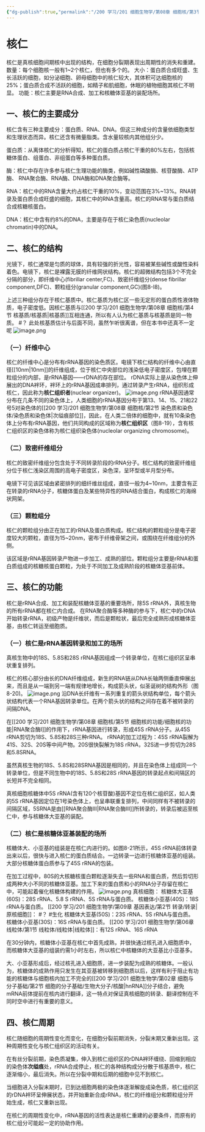 ```yaml
---
{"dg-publish":true,"permalink":"/200 学习/201 细胞生物学/第08章 细胞核/第3节 核仁/核仁/","title":"核仁","created":"2024-01-25T18:45:03.000+08:00","updated":"2024-02-05T19:50:32.359+08:00"}
---
```


# 核仁
核仁是真核细胞间期核中出现的结构，在细胞分裂期表现出周期性的消失和重建。
数量：每个细胞核一般有1~2个核仁，但也有多个的。
大小：蛋白质合成旺盛、生长活跃的细胞，如分泌细胞、卵母细胞中的核仁较大，其体积可达细胞核的25%；蛋白质合成不活跃的细胞，如精子和肌细胞，休眠的植物细胞其核仁不明显。
功能：核仁主要是RNA合成、加工和核糖体亚基的装配场所。
## 一、核仁的主要成分
核仁含有三种主要成分：蛋白质、RNA、DNA。但这三种成分的含量依细胞类型和生理状态而异。核仁还含有微量脂类。含水量较核内其他组分少。

蛋白质：从离体核仁的分析得知，核仁的蛋白质占核仁干重的80%左右，包括核糖体蛋白、组蛋白、非组蛋白等多种蛋白质。

酶：核仁中存在许多参与核仁生理功能的酶类，例如碱性磷酸酶、核苷酸酶、ATP酶、 RNA聚合酶、RNA酶、DNA酶和DNA聚合酶等。

RNA：核仁中的RNA含量大约占核仁干重的10%，变动范围在3%~13%。RNA转录及蛋白质合成旺盛的细胞，其核仁中的RNA含量高。核仁的RNA常与蛋白质结合成核糖核蛋白。

DNA：核仁中含有约8%的DNA，主要是存在于核仁染色质(nucleolar chromatin)中的DNA。
## 二、核仁的结构
光镜下，核仁通常是匀质的球体，具有较强的折光性，容易被某些碱性或酸性染料着色。电镜下，核仁是裸露无膜的纤维网状结构。核仁的超微结构包括3个不完全分隔的部分，即纤维中心(fibrillar center,FC)、致密纤维组分(dense fibrillar component,DFC)、颗粒组分(granular component,GC)(图8-l8)。

上述三种组分存在于核仁基质中。核仁基质为核仁区一些无定形的蛋白质性液体物质，电子密度低。因核仁基质与[[200 学习/201 细胞生物学/第08章 细胞核/第4节 核基质/核基质\|核基质]]互相连通，所以有人认为核仁基质与核基质是同一物质。 #？ 此处核基质估计与后面不同，虽然乍听很离谱，但在本书中还真不一定呢
![image.png](https://cdn.jsdelivr.net/gh/Dolan-Lance/Image-Jiang/202401171719475.jpg)
### （一）纤维中心
核仁的纤维中心是分布有rRNA基因的染色质区。电镜下核仁结构的纤维中心由直径[[10nm\|10nm]]的纤维组成，位于核仁中央部位的浅染低电子密度区，包埋在颗粒组分的内部，是rRNA基因——rDNA的存在部位。
rDNA实际上是从染色体上伸展出的DNA袢环，袢环上的rRNA基因成串排列，通过转录产生rRNA，组织形成核仁，因此称为**核仁组织者**(nuclear organizer)。
![image.png](https://cdn.jsdelivr.net/gh/Dolan-Lance/Image-Jiang/202401171724830.jpg)
rRNA基因通常分布在几条不同的染色体上，人类细胞的rRNA基因分布于第13、14、15、21和22号5对染色体的[[200 学习/201 细胞生物学/第08章 细胞核/第2节 染色质和染色体/染色质和染色体\|次缢痕部位]]，因此，在人类二倍体的细胞中，就有10条染色体上分布有rRNA基因，他们共同构成的区域称为**核仁组织区**（图8-19），含有核仁组织区的染色体称为核仁组织染色体(nucleolar organizing chromosome)。
### （二）致密纤维组分
核仁的致密纤维组分包含处于不同转录阶段的rRNA分子。核仁结构的致密纤维组分位于核仁浅染区周围的高电子密度区，染色深，呈环型或半月型分布。

电镜下可见该区域由紧密排列的细纤维丝组成，直径一般为4~10nm，主要含有正在转录的rRNA分子，核糖体蛋白及某些特异性的RNA结合蛋白，构成核仁的海绵状网架。
### （三）颗粒组分
核仁的颗粒组分由正在加工的rRNA及蛋白质构成。核仁结构的颗粒组分是电子密度较大的颗粒，直径为15~20nm，密布于纤维骨架之间，或围绕在纤维组分的外侧。

该区域是rRNA基因转录产物进一步加工、成熟的部位。颗粒组分主要是rRNA和蛋白质组成的核糖核蛋白颗粒，为处于不同加工及成熟阶段的核糖体亚基前体。
## 三、核仁的功能
核仁是rRNA合成、加工和装配核糖体亚基的重要场所，除5S rRNA外，真核生物的所有rRNA都在核仁内合成。
在RNA聚合酶等多种酶的参与下，核仁中的rDNA开始转录rRNA，初级产物是纤维状，而后是颗粒状，最后完全成熟形成核糖体亚基，由核仁转运至细胞质。
### （一）核仁是rRNA基因转录和加工的场所
真核生物中的18S、5.8S和28S rRNA基因组成一个转录单位，在核仁组织区呈串状重复排列。

核仁的核心部分由长的DNA纤维组成，新生的RNA链从DNA长轴两侧垂直伸展出来，而且是从一端到另一端有规律地增长，构成箭头状，似圣诞树的结构外形（图8-20)。
![image.png](https://cdn.jsdelivr.net/gh/Dolan-Lance/Image-Jiang/202401171735422.jpg)
沿DNA长纤维有一系列重复的箭头状结构单位，每个箭头状结构代表一个RNA基因转录单位。在两个箭头状的结构之间存在着不被转录的间隔DNA。

在[[200 学习/201 细胞生物学/第08章 细胞核/第5节 细胞核的功能/细胞核的功能\|RNA聚合酶I]]的作用下，rRNA基因进行转录，形成45S rRNA分子。从45S rRNA剪切为18S、5.8S和28S三种rRNA。
rRNA的加工过程为：45S rRNA裂解为 41S、32S、20S等中间产物。20S很快裂解为18S rRNA，32S进一步剪切为28S和5.8SRNA。

虽然真核生物的18S、5.8S和28SRNA基因是相同的，并且在染色体上组成同一个转录单位，但是不同生物中的18S、5.8S和28S rRNA基因的转录起点和间隔区的长短并不完全相同。

真核细胞核糖体中5S rRNA(含有120个核苷酸)基因不定位在核仁组织区，如人类的5S rRNA基因定位在1号染色体上，也呈串联重复排列，中间同样有不被转录的间隔区域，5SRNA是由[[RNA聚合酶Ⅲ\|RNA聚合酶Ⅲ]]所转录的，转录后被运至核仁中，参与核糖体大亚基的装配。
### （二）核仁是核糖体亚基装配的场所
核糖体大、小亚基的组装是在核仁内进行的。如图8-21所示，45S rRNA前体转录出来以后，很快与进入核仁的蛋白质结合。一边转录一边进行核糖体亚基的组装。大部分核糖体蛋白质参与了45S rRNA的包装。

在加工过程中，80S的大核糖核蛋白颗粒逐渐失去一些RNA和蛋白质，然后剪切形成两种大小不同的核糖体亚基。加工下来的蛋白质和小的RNA分子存留在核仁中，可能起着催化核糖体构建的作用。
![image.png](https://cdn.jsdelivr.net/gh/Dolan-Lance/Image-Jiang/202401171808466.jpg)
真核细胞：
核糖体大亚基(60S)：28S rRNA、5.8 S rRNA、5S rRNA与蛋白质。
核糖体小亚基(40S)：18S rRNA与蛋白质。
[[200 学习/201 细胞生物学/第09章 基因表达/第2节 转录/转录\|原核细胞]]： #？ #生化 
核糖体大亚基(50S)：23S rRNA、5S rRNA与蛋白质。
核糖体小亚基(30S)：16S rRNA与蛋白质。
[[200 学习/201 细胞生物学/第06章 线粒体/第1节 线粒体/线粒体\|线粒体]]：有12S rRNA、16S rRNA

在30分钟内，核糖体小亚基在核仁中首先成熟，并很快通过核孔进入细胞质中，而核糖体大亚基的组装约需1小时左右，所以核仁中核糖体的大亚基比小亚基多。

大、小亚基形成后，经过核孔进入细胞质，进一步装配为成熟的核糖体。一般认为，核糖体的成熟作用只发生在其亚基被转移到细胞质以后，这样有利于阻止有功能的核糖体与细胞核内加工不完全的[[200 学习/201 细胞生物学/第02章 细胞与分子基础/第2节 细胞的分子基础/生物大分子/核酸\|hnRNA]]分子结合，避免mRNA前体提前在核内进行翻译，这一特点对保证真核细胞的转录、翻译控制在不同时空中进行有重要的意义。
## 四、核仁周期
核仁随细胞的周期性变化而变化，在细胞分裂前期消失，分裂末期又重新出现。这种周期性变化与核仁组织区的活动有关。

在有丝分裂前期，染色质凝集，伸入到核仁组织区的rDNA袢环缠绕、回缩到相应的染色体**次缢痕**处，rRNA合成停止，核仁的各种结构成分分散于核基质中，核仁逐渐缩小，最后消失。所以在分裂中期和后期的细胞中见不到核仁。

当细胞进入分裂末期时，已到达细胞两极的染色体逐渐解旋成染色质，核仁组织区的rDNA袢环呈伸展状态，并开始重新合成rRNA，核仁的纤维组分和颗粒组分开始生成，核仁又重新出现。

在核仁的周期性变化中，rRNA基因的活性表达是核仁重建的必要条件，而原有的核仁组分可能起一定的协助作用。